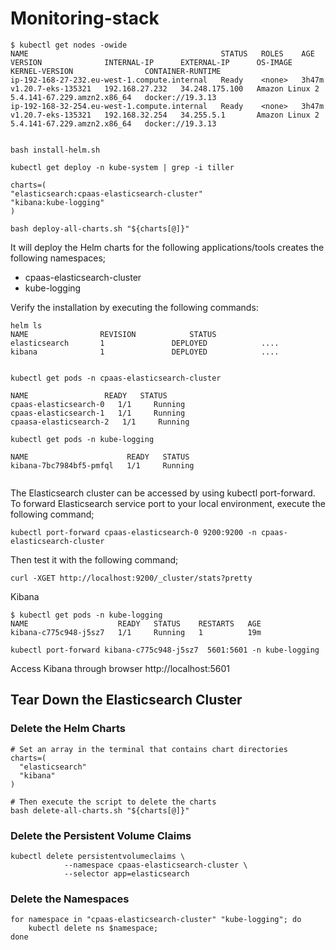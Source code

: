 # Monitoring-stack
```console
$ kubectl get nodes -owide
NAME                                           STATUS   ROLES    AGE     VERSION              INTERNAL-IP      EXTERNAL-IP      OS-IMAGE         KERNEL-VERSION                CONTAINER-RUNTIME
ip-192-168-27-232.eu-west-1.compute.internal   Ready    <none>   3h47m   v1.20.7-eks-135321   192.168.27.232   34.248.175.100   Amazon Linux 2   5.4.141-67.229.amzn2.x86_64   docker://19.3.13
ip-192-168-32-254.eu-west-1.compute.internal   Ready    <none>   3h47m   v1.20.7-eks-135321   192.168.32.254   34.255.5.1       Amazon Linux 2   5.4.141-67.229.amzn2.x86_64   docker://19.3.13


bash install-helm.sh

kubectl get deploy -n kube-system | grep -i tiller 

charts=(
"elasticsearch:cpaas-elasticsearch-cluster"
"kibana:kube-logging"
)

bash deploy-all-charts.sh "${charts[@]}"
```

It will deploy the Helm charts for the following applications/tools creates the following namespaces;

- cpaas-elasticsearch-cluster
- kube-logging

Verify the installation by executing the following commands:

```console
helm ls
NAME              	REVISION            STATUS
elasticsearch     	1         	    DEPLOYED            ....
kibana            	1       	    DEPLOYED            ....


kubectl get pods -n cpaas-elasticsearch-cluster

NAME                 READY   STATUS
cpaas-elasticsearch-0   1/1     Running
cpaas-elasticsearch-1   1/1     Running
cpaasa-elasticsearch-2   1/1     Running

kubectl get pods -n kube-logging

NAME                      READY   STATUS
kibana-7bc7984bf5-pmfql   1/1     Running


```

The Elasticsearch cluster can be accessed by using kubectl port-forward. To forward Elasticsearch service port to your local environment, execute the following command;
```console
kubectl port-forward cpaas-elasticsearch-0 9200:9200 -n cpaas-elasticsearch-cluster
```

Then test it with the following command;
```console
curl -XGET http://localhost:9200/_cluster/stats?pretty
```

Kibana
```console
$ kubectl get pods -n kube-logging
NAME                    READY   STATUS    RESTARTS   AGE
kibana-c775c948-j5sz7   1/1     Running   1          19m

kubectl port-forward kibana-c775c948-j5sz7  5601:5601 -n kube-logging
```

Access Kibana through browser
http://localhost:5601


## Tear Down the Elasticsearch Cluster

### Delete the Helm Charts
```console
# Set an array in the terminal that contains chart directories
charts=(
  "elasticsearch"
  "kibana"
)

# Then execute the script to delete the charts
bash delete-all-charts.sh "${charts[@]}"
```

### Delete the Persistent Volume Claims

```console
kubectl delete persistentvolumeclaims \
            --namespace cpaas-elasticsearch-cluster \
            --selector app=elasticsearch
```

### Delete the Namespaces

```console
for namespace in "cpaas-elasticsearch-cluster" "kube-logging"; do
    kubectl delete ns $namespace;
done
```